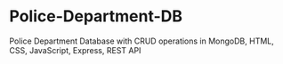 # Police-Department-DB
Police Department Database with CRUD operations in MongoDB, HTML, CSS, JavaScript, Express, REST API
